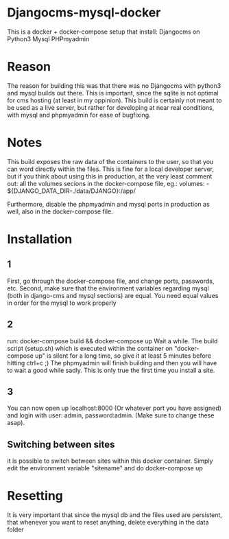 # Djangocms-mysql-docker
This is a docker + docker-compose setup that install:
Djangocms on Python3
Mysql
PHPmyadmin


# Reason
The reason for building this was that there was no Djangocms with python3 and mysql builds out there.
This is important, since the sqlite is not optimal for cms hosting (at least in my oppinion).
This build is certainly not meant to be used as a live server, but rather for developing at near real conditions,
with mysql and phpmyadmin for ease of bugfixing.

# Notes
This build exposes the raw data of the containers to the user, so that you can word directly within the files.
This is fine for a local developer server, but if you think about using this in production, at the very least comment out:
all the volumes secions in the docker-compose file, eg.:
    volumes:
      - ${DJANGO_DATA_DIR-./data/DJANGO}:/app/

Furthermore, disable the phpmyadmin and mysql ports in production as well, also in the docker-compose file.


# Installation
## 1
First, go through the docker-compose file, and change ports, passwords, etc.
Second, make sure that the environment variables regarding mysql (both in django-cms and mysql sections) are equal. You need equal values in order for the mysql to work properly 
## 2
run: 
docker-compose build && docker-compose up
Wait a while. The build script (setup.sh) which is executed within the container on "docker-compose up" is silent for a long time, so give it at least 5 minutes before hitting ctrl+c ;)
The phpmyadmin will finish building and then you will have to wait a good while sadly. This is only true the first time you install a site.

## 3
You can now open up localhost:8000 (Or whatever port you have assigned) and login with user: admin, password:admin. (Make sure to change these asap).

## Switching between sites
it is possible to switch between sites within this docker container. Simply edit the environment variable "sitename" and do docker-compose up

# Resetting
It is very important that since the mysql db and the files used are persistent, that whenever you want to reset anything, delete everything in the data folder